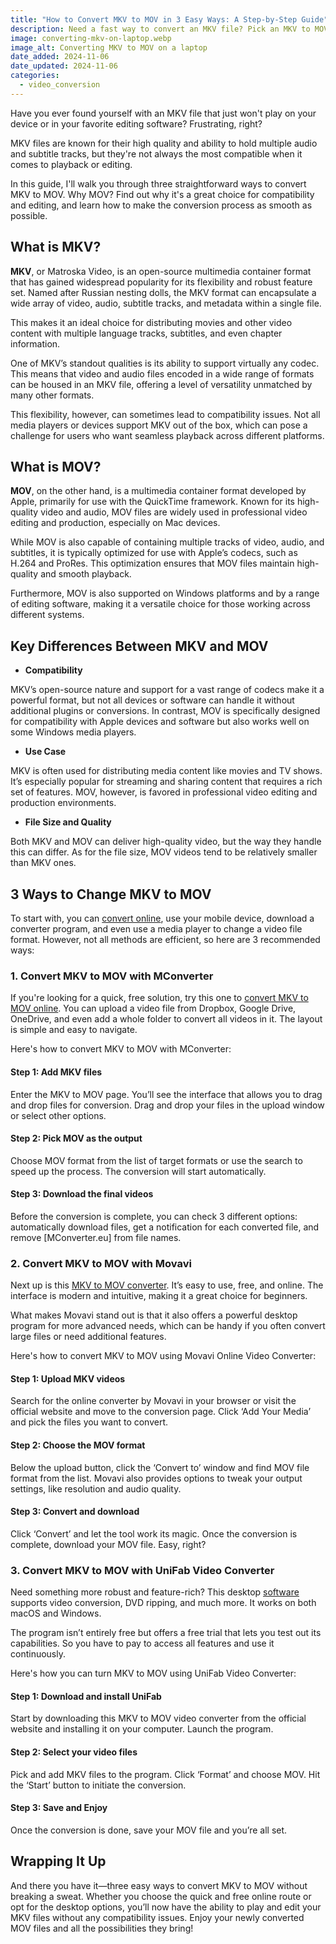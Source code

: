 ```yaml
---
title: "How to Convert MKV to MOV in 3 Easy Ways: A Step-by-Step Guide"
description: Need a fast way to convert an MKV file? Pick an MKV to MOV converter that suits your needs and follow these simple steps to get the job done.
image: converting-mkv-on-laptop.webp
image_alt: Converting MKV to MOV on a laptop
date_added: 2024-11-06
date_updated: 2024-11-06
categories:
  - video_conversion
---
```


Have you ever found yourself with an MKV file that just won't play on your device or in your favorite editing software? Frustrating, right? 

MKV files are known for their high quality and ability to hold multiple audio and subtitle tracks, but they're not always the most compatible when it comes to playback or editing. 

In this guide, I'll walk you through three straightforward ways to convert MKV to MOV. Why MOV? Find out why it's a great choice for compatibility and editing, and learn how to make the conversion process as smooth as possible.

## What is MKV?

**MKV**, or Matroska Video, is an open-source multimedia container format that has gained widespread popularity for its flexibility and robust feature set. Named after Russian nesting dolls, the MKV format can encapsulate a wide array of video, audio, subtitle tracks, and metadata within a single file. 

This makes it an ideal choice for distributing movies and other video content with multiple language tracks, subtitles, and even chapter information.

One of MKV’s standout qualities is its ability to support virtually any codec. This means that video and audio files encoded in a wide range of formats can be housed in an MKV file, offering a level of versatility unmatched by many other formats. 

This flexibility, however, can sometimes lead to compatibility issues. Not all media players or devices support MKV out of the box, which can pose a challenge for users who want seamless playback across different platforms.

## What is MOV?

**MOV**, on the other hand, is a multimedia container format developed by Apple, primarily for use with the QuickTime framework. Known for its high-quality video and audio, MOV files are widely used in professional video editing and production, especially on Mac devices. 

While MOV is also capable of containing multiple tracks of video, audio, and subtitles, it is typically optimized for use with Apple’s codecs, such as H.264 and ProRes. This optimization ensures that MOV files maintain high-quality and smooth playback. 

Furthermore, MOV is also supported on Windows platforms and by a range of editing software, making it a versatile choice for those working across different systems.

## Key Differences Between MKV and MOV

* **Compatibility**

MKV’s open-source nature and support for a vast range of codecs make it a powerful format, but not all devices or software can handle it without additional plugins or conversions. In contrast, MOV is specifically designed for compatibility with Apple devices and software but also works well on some Windows media players.

* **Use Case**

MKV is often used for distributing media content like movies and TV shows. It’s especially popular for streaming and sharing content that requires a rich set of features. MOV, however, is favored in professional video editing and production environments.

* **File Size and Quality**

Both MKV and MOV can deliver high-quality video, but the way they handle this can differ. As for the file size, MOV videos tend to be relatively smaller than MKV ones.

## 3 Ways to Change MKV to MOV

To start with, you can [convert online](https://mconverter.eu/blog/files_and_formats_to_convert_with_online_converter/), use your mobile device, download a converter program, and even use a media player to change a video file format. However, not all methods are efficient, so here are 3 recommended ways:

### 1. Convert MKV to MOV with MConverter

If you're looking for a quick, free solution, try this one to [convert MKV to MOV online](https://mconverter.eu/convert/mkv/mov/). You can upload a video file from Dropbox, Google Drive, OneDrive, and even add a whole folder to convert all videos in it. The layout is simple and easy to navigate.

Here's how to convert MKV to MOV with MConverter:

#### Step 1: Add MKV files

Enter the MKV to MOV page. You’ll see the interface that allows you to drag and drop files for conversion. Drag and drop your files in the upload window or select other options.

#### Step 2: Pick MOV as the output

Choose MOV format from the list of target formats or use the search to speed up the process. The conversion will start automatically.

#### Step 3: Download the final videos

Before the conversion is complete, you can check 3 different options: automatically download files, get a notification for each converted file, and remove \[MConverter.eu\] from file names.

### 2. Convert MKV to MOV with Movavi

Next up is this [MKV to MOV converter](https://www.movavi.com/video-converter/convert-mkv-to-mov.html). It’s easy to use, free, and online. The interface is modern and intuitive, making it a great choice for beginners. 

What makes Movavi stand out is that it also offers a powerful desktop program for more advanced needs, which can be handy if you often convert large files or need additional features. 

Here's how to convert MKV to MOV using Movavi Online Video Converter:

#### Step 1: Upload MKV videos

Search for the online converter by Movavi in your browser or visit the official website and move to the conversion page. Click ‘Add Your Media’ and pick the files you want to convert.

#### Step 2: Choose the MOV format

Below the upload button, click the ‘Convert to’ window and find MOV file format from the list. Movavi also provides options to tweak your output settings, like resolution and audio quality.

#### Step 3: Convert and download

Click ‘Convert’ and let the tool work its magic. Once the conversion is complete, download your MOV file. Easy, right?

### 3. Convert MKV to MOV with UniFab Video Converter

Need something more robust and feature-rich? This desktop <a href="https://www.dvdfab.cn/unifab-ai.htm?trackid=resource_normal_banner_productbtn" target="_blank" rel="nofollow noopener">software</a> supports video conversion, DVD ripping, and much more. It works on both macOS and Windows.

The program isn’t entirely free but offers a free trial that lets you test out its capabilities. So you have to pay to access all features and use it continuously. 

Here's how you can turn MKV to MOV using UniFab Video Converter:

#### Step 1: Download and install UniFab

Start by downloading this MKV to MOV video converter from the official website and installing it on your computer. Launch the program.

#### Step 2: Select your video files

Pick and add MKV files to the program. Click ‘Format’ and choose MOV. Hit the ‘Start’ button to initiate the conversion.

#### Step 3: Save and Enjoy

Once the conversion is done, save your MOV file and you’re all set.

## Wrapping It Up

And there you have it—three easy ways to convert MKV to MOV without breaking a sweat. Whether you choose the quick and free online route or opt for the desktop options, you’ll now have the ability to play and edit your MKV files without any compatibility issues. Enjoy your newly converted MOV files and all the possibilities they bring!